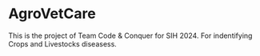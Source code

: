 # AgroVetCare
This is the project of Team Code & Conquer for SIH 2024. 
For indentifying Crops and Livestocks diseasess.